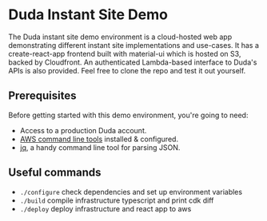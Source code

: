 # Duda Instant Site Demo

The Duda instant site demo environment is a cloud-hosted web app demonstrating different instant site implementations and use-cases. It has a create-react-app frontend built with material-ui which is hosted on S3, backed by Cloudfront. An authenticated Lambda-based interface to Duda's APIs is also provided. Feel free to clone the repo and test it out yourself. 

## Prerequisites

Before getting started with this demo environment, you're going to need:

* Access to a production Duda account.
* [AWS command line tools](https://docs.aws.amazon.com/cli/latest/userguide/cli-chap-install.html) installed & configured. 
* [jq](https://stedolan.github.io/jq/download/), a handy command line tool for parsing JSON. 

## Useful commands

 * `./configure`   check dependencies and set up environment variables
 * `./build`   compile infrastructure typescript and print cdk diff
 * `./deploy`    deploy infrastructure and react app to aws